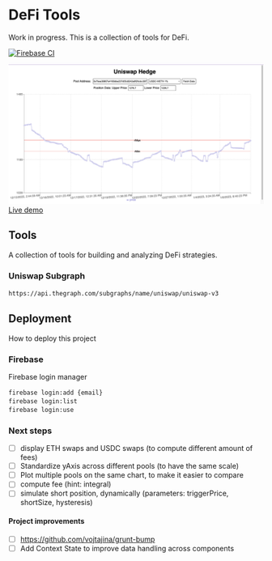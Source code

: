 # DeFi Tools

Work in progress. This is a collection of tools for DeFi.

[![Firebase CI](https://github.com/andpi314/defi-tools/actions/workflows/firebase-hosting.yml/badge.svg)](https://github.com/andpi314/defi-tools/actions/workflows/firebase-hosting.yml)

![Home Page](./home.png)
[Live demo](https://defi-tools-frontend.web.app/)

## Tools

A collection of tools for building and analyzing DeFi strategies.

### Uniswap Subgraph

```bash
https://api.thegraph.com/subgraphs/name/uniswap/uniswap-v3
```

## Deployment

How to deploy this project

### Firebase

Firebase login manager

```bash
firebase login:add {email}
firebase login:list
firebase login:use
```

### Next steps

- [ ] display ETH swaps and USDC swaps (to compute different amount of fees)
- [ ] Standardize yAxis across different pools (to have the same scale)
- [ ] Plot multiple pools on the same chart, to make it easier to compare
- [ ] compute fee (hint: integral)
- [ ] simulate short position, dynamically (parameters: triggerPrice, shortSize, hysteresis)

#### Project improvements

- [ ] https://github.com/vojtajina/grunt-bump
- [ ] Add Context State to improve data handling across components
